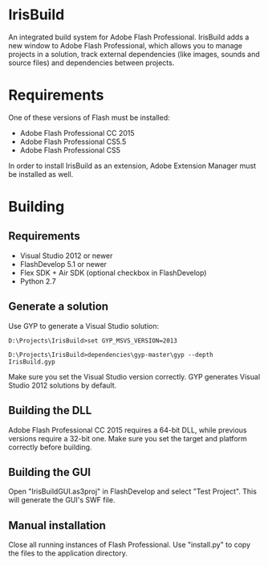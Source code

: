 # IrisBuild

An integrated build system for Adobe Flash Professional. IrisBuild adds a new window to Adobe Flash Professional, which allows you to manage projects in a solution, track external dependencies (like images, sounds and source files) and dependencies between projects.

# Requirements

One of these versions of Flash must be installed:

- Adobe Flash Professional CC 2015
- Adobe Flash Professional CS5.5
- Adobe Flash Professional CS5

In order to install IrisBuild as an extension, Adobe Extension Manager must be installed as well.

# Building

## Requirements

- Visual Studio 2012 or newer
- FlashDevelop 5.1 or newer
- Flex SDK + Air SDK (optional checkbox in FlashDevelop)
- Python 2.7

## Generate a solution

Use GYP to generate a Visual Studio solution:

	D:\Projects\IrisBuild>set GYP_MSVS_VERSION=2013

	D:\Projects\IrisBuild>dependencies\gyp-master\gyp --depth IrisBuild.gyp

Make sure you set the Visual Studio version correctly. GYP generates Visual Studio 2012 solutions by default.

## Building the DLL

Adobe Flash Professional CC 2015 requires a 64-bit DLL, while previous versions require a 32-bit one. Make sure you set the target and platform correctly before building.

## Building the GUI

Open "IrisBuildGUI.as3proj" in FlashDevelop and select "Test Project". This will generate the GUI's SWF file.

## Manual installation

Close all running instances of Flash Professional. Use "install.py" to copy the files to the application directory.